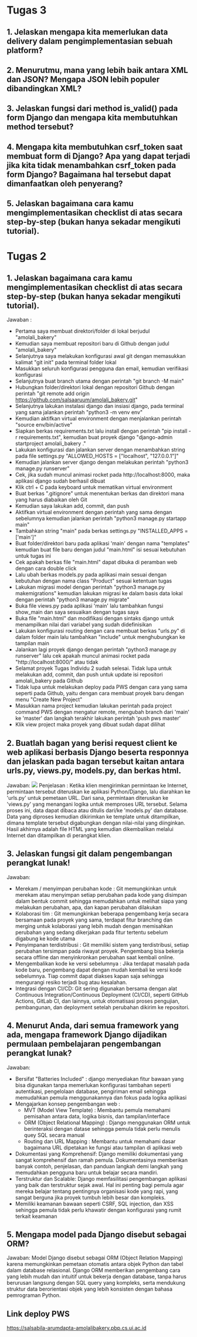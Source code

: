 # Tugas 3
## 1. Jelaskan mengapa kita memerlukan data delivery dalam pengimplementasian sebuah platform?

## 2. Menurutmu, mana yang lebih baik antara XML dan JSON? Mengapa JSON lebih populer dibandingkan XML?

## 3. Jelaskan fungsi dari method is_valid() pada form Django dan mengapa kita membutuhkan method tersebut?

## 4. Mengapa kita membutuhkan csrf_token saat membuat form di Django? Apa yang dapat terjadi jika kita tidak menambahkan csrf_token pada form Django? Bagaimana hal tersebut dapat dimanfaatkan oleh penyerang?

## 5. Jelaskan bagaimana cara kamu mengimplementasikan checklist di atas secara step-by-step (bukan hanya sekadar mengikuti tutorial).



# Tugas 2
## 1. Jelaskan bagaimana cara kamu mengimplementasikan checklist di atas secara step-by-step (bukan hanya sekadar mengikuti tutorial).
Jawaban :
- Pertama saya membuat direktori/folder di lokal berjudul "amolali_bakery"
- Kemudian saya membuat repositori baru di Github dengan judul "amolali_bakery"
- Selanjutnya saya melakukan konfigurasi awal git dengan memasukkan kalimat "git init" pada terminal folder lokal
- Masukkan seluruh konfigurasi pengguna dan email, kemudian verifikasi konfigurasi 
- Selanjutnya buat branch utama dengan perintah "git branch -M main"
- Hubungkan folder/direktori lokal dengan repositori Github dengan perintah "git remote add origin https://github.com/salsaaruum/amolali_bakery.git"
- Selanjutnya lakukan instalasi django dan insiasi django, pada terminal yang sama jalankan perintah "python3 -m venv env"
- Kemudian aktifkan virtual environment dengan menjalankan perintah "source env/bin/active"
- Siapkan berkas requirements.txt lalu install dengan perintah "pip install -r requirements.txt", kemudian buat proyek django "django-admin startproject amolali_bakery ."
- Lakukan konfigurasi dan jalankan server dengan menambahkan string pada file settings.py "ALLOWED_HOSTS = ["localhost", "127.0.0.1"]"
- Kemudian jalankan server django dengan melakukan perintah "python3 manage.py runserver"
- Cek, jika sudah muncul animasi rocket pada http://localhost:8000, maka aplikasi django sudah berhasil dibuat
- Klik ctrl + C pada keyboard untuk mematikan virtual environment
- Buat berkas ".gitignore" untuk menentukan berkas dan direktori mana yang harus diabaikan oleh Git
- Kemudian saya lakukan add, commit, dan push
- Aktifkan virtual environment dengan perintah yang sama dengan sebelumnya kemudian jalankan perintah "python3 manage.py startapp main"
- Tambahkan string "main" pada berkas settings.py "INSTALLED_APPS = ['main']"
- Buat folder/direktori baru pada aplikasi 'main' dengan nama "templates" kemudian buat file baru dengan judul "main.html" isi sesuai kebutuhan untuk tugas ini
- Cek apakah berkas file "main.html" dapat dibuka di peramban web dengan cara double click
- Lalu ubah berkas models.py pada aplikasi main sesuai dengan kebutuhan dengan nama class "Product" sesuai ketentuan tugas
- Lakukan migrasi model dengan perintah "python3 manage.py makemigrations" kemudian lakukan migrasi ke dalam basis data lokal dengan perintah "python3 manage.py migrate"
- Buka file views.py pada aplikasi 'main' lalu tambahkan fungsi show_main dan saya sesuaikan dengan tugas saya
- Buka file "main.html" dan modifikasi dengan sintaks django untuk menampilkan nilai dari variabel yang sudah didefinisikan
- Lakukan konfigurasi routing dengan cara membuat berkas "urls.py" di dalam folder main lalu tambahkan "include" untuk menghubungkan ke tampilan main
- Jalankan lagi proyek django dengan perintah "python3 manage.py runserver" lalu cek apakah muncul animasi rocket pada "http://localhost:8000/" atau tidak
- Selamat proyek Tugas Individu 2 sudah selesai. Tidak lupa untuk melakukan add, commit, dan push untuk update isi repositori amolali_bakery pada Github 
- Tidak lupa untuk melakukan deploy pada PWS dengan cara yang sama seperti pada Github, yaitu dengan cara membuat proyek baru dengan menu "Create New Project"
- Masukkan nama project kemudian lakukan perintah pada project command PWS dengan mengatur remote, mengubah branch dari 'main' ke 'master' dan langkah terakhir lakukan perintah 'push pws master'
- Klik view project maka proyek yang dibuat sudah dapat dilihat


## 2. Buatlah bagan yang berisi request client ke web aplikasi berbasis Django beserta responnya dan jelaskan pada bagan tersebut kaitan antara urls.py, views.py, models.py, dan berkas html.
Jawaban:
![](https://github.com/salsaaruum/amolali_bakery/blob/main/BaganNomor2_SalsabilaArumdapta.jpg)
Penjelasan : Ketika klien mengirimkan permintaan ke Internet, permintaan tersebut diteruskan ke aplikasi Python/Django, lalu diarahkan ke 'urls.py' untuk pemetaan URL. Dari sana, permintaan diteruskan ke 'views.py' yang menangani logika untuk memproses URL tersebut. Selama proses ini, data dapat dibaca atau ditulis dari/ke 'models.py' dan database. Data yang diproses kemudian dikirimkan ke template untuk ditampilkan, dimana template tersebut digabungkan dengan nilai-nilai yang diinginkan. Hasil akhirnya adalah file HTML yang kemudian dikembalikan melalui Internet dan ditampilkan di perangkat klien.


## 3. Jelaskan fungsi git dalam pengembangan perangkat lunak!
Jawaban:  
- Merekam / menyimpan perubahan kode : Git memungkinkan untuk merekam atau menyimpan setiap perubahan pada kode yang disimpan dalam bentuk commit sehingga memudahkan untuk melihat siapa yang melakukan perubahan, apa, dan kapan perubahan dilakukan
- Kolaborasi tim : Git memungkinkan beberapa pengembang kerja secara bersamaan pada proyek yang sama, terdapat fitur branching dan merging untuk kolaborasi yang lebih mudah dengan memisahkan perubahan yang sedang dikerjakan pada fitur tertentu sebelum digabung ke kode utama
- Penyimpanan terdistribusi : Git memiliki sistem yang terdistribusi, setiap perubahan tersimpan pada riwayat proyek. Pengembang bisa bekerja secara offline dan menyinkronkan perubahan saat kembali online.
- Mengembalikan kode ke versi sebelumnya : Jika terdapat masalah pada kode baru, pengembang dapat dengan mudah kembali ke versi kode sebelumnya. Tiap commit dapat diakses kapan saja sehingga mengurangi resiko terjadi bug atau kesalahan.
- Integrasi dengan CI/CD: Git sering digunakan bersama dengan alat Continuous Integration/Continuous Deployment (CI/CD), seperti GitHub Actions, GitLab CI, dan lainnya, untuk otomatisasi proses pengujian, pembangunan, dan deployment setelah perubahan dikirim ke repositori.


## 4. Menurut Anda, dari semua framework yang ada, mengapa framework Django dijadikan permulaan pembelajaran pengembangan perangkat lunak?
Jawaban:
- Bersifat "Batteries Included" : django menyediakan fitur bawaan yang bisa digunakan tanpa memerlukan konfigurasi tambahan seperti autentikasi, pengelolaan database, pengiriman email sehingga memudahkan pemula menggunakannya dan fokus pada logika aplikasi
- Mengajarkan konsep pengembangan web :
    - MVT (Model View Template) : Membantu pemula memahami pemisahan antara data, logika bisnis, dan tampilan/interface
    - ORM (Object Relational Mapping) : Django menggunakan ORM untuk berinteraksi dengan datase sehingga pemula tidak perlu menulis quey SQL secara manual
    - Routing dan URL Mapping : Membantu untuk memahami dasar bagaimana URL dipetakan ke fungsi atau tampilan di aplikasi web
- Dokumentasi yang Komprehensif: Django memiliki dokumentasi yang sangat komprehensif dan ramah pemula. Dokumentasinya memberikan banyak contoh, penjelasan, dan panduan langkah demi langkah yang memudahkan pengguna baru untuk belajar secara mandiri.
- Terstruktur dan Scalable: Django memfasilitasi pengembangan aplikasi yang baik dan terstruktur sejak awal. Hal ini penting bagi pemula agar mereka belajar tentang pentingnya organisasi kode yang rapi, yang sangat berguna jika proyek tumbuh lebih besar dan kompleks.
- Memiliki keamanan bawaan seperti CSRF, SQL injection, dan XSS sehingga pemula tidak perlu khawatir dengan konfigurasi yang rumit terkait keamanan


## 5. Mengapa model pada Django disebut sebagai ORM?
Jawaban:
Model Django disebut sebagai ORM (Object Relation Mapping) karena memungkinkan pemetaan otomatis antara objek Python dan tabel dalam database relasional. Django ORM memberikan pengembang cara yang lebih mudah dan intuitif untuk bekerja dengan database, tanpa harus berurusan langsung dengan SQL query yang kompleks, serta mendukung struktur data berorientasi objek yang lebih konsisten dengan bahasa pemrograman Python.

## Link deploy PWS
https://salsabila-arumdapta-amolalibakery.pbp.cs.ui.ac.id
